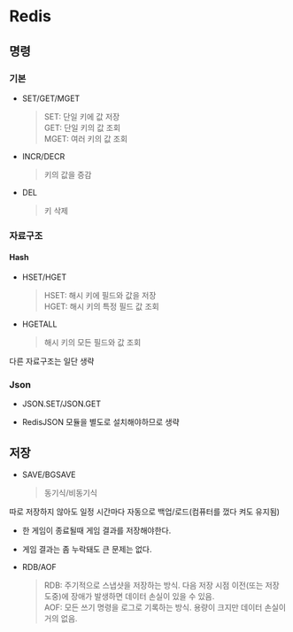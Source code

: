 # Redis

## 명령
### 기본
- SET/GET/MGET
    > SET: 단일 키에 값 저장  
    > GET: 단일 키의 값 조회  
    > MGET: 여러 키의 값 조회  
- INCR/DECR
    > 키의 값을 증감  
- DEL
    > 키 삭제

### 자료구조
#### Hash
- HSET/HGET
    > HSET: 해시 키에 필드와 값을 저장  
    > HGET: 해시 키의 특정 필드 값 조회
- HGETALL
    > 해시 키의 모든 필드와 값 조회

다른 자료구조는 일단 생략

### Json
- JSON.SET/JSON.GET

- RedisJSON 모듈을 별도로 설치해야하므로 생략


## 저장
- SAVE/BGSAVE
    > 동기식/비동기식

따로 저장하지 않아도 일정 시간마다 자동으로 백업/로드(컴퓨터를 껐다 켜도 유지됨)

- 한 게임이 종료될때 게임 결과를 저장해야한다.
- 게임 결과는 좀 누락돼도 큰 문제는 없다.

- RDB/AOF
    > RDB: 주기적으로 스냅샷을 저장하는 방식. 다음 저장 시점 이전(또는 저장 도중)에 장애가 발생하면 데이터 손실이 있을 수 있음.  
    > AOF: 모든 쓰기 명령을 로그로 기록하는 방식. 용량이 크지만 데이터 손실이 거의 없음.  

